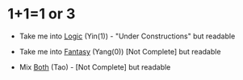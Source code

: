 # 1+1=1 or 3

- Take me into [Logic](/docs/odicforcesounds/Tao/Yin/1/Logic/Logic.md) (Yin(1)) - "Under Constructions" but readable
- Take me into [Fantasy](/docs/odicforcesounds/Tao/Yang/0/Fantasy/Fantasy.md) (Yang(0)) [Not Complete] but readable

- Mix [Both](/docs/odicforcesounds/Tao/Tao.md) (Tao) - [Not Complete] but readable
